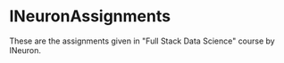 # INeuronAssignments
These are the assignments given in "Full Stack Data Science" course by INeuron.
